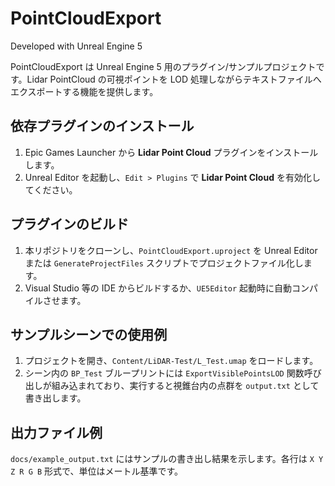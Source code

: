 # PointCloudExport

Developed with Unreal Engine 5

PointCloudExport は Unreal Engine 5 用のプラグイン/サンプルプロジェクトです。Lidar PointCloud の可視ポイントを LOD 処理しながらテキストファイルへエクスポートする機能を提供します。

## 依存プラグインのインストール
1. Epic Games Launcher から **Lidar Point Cloud** プラグインをインストールします。
2. Unreal Editor を起動し、`Edit > Plugins` で **Lidar Point Cloud** を有効化してください。

## プラグインのビルド
1. 本リポジトリをクローンし、`PointCloudExport.uproject` を Unreal Editor または `GenerateProjectFiles` スクリプトでプロジェクトファイル化します。
2. Visual Studio 等の IDE からビルドするか、`UE5Editor` 起動時に自動コンパイルさせます。

## サンプルシーンでの使用例
1. プロジェクトを開き、`Content/LiDAR-Test/L_Test.umap` をロードします。
2. シーン内の `BP_Test` ブループリントには `ExportVisiblePointsLOD` 関数呼び出しが組み込まれており、実行すると視錐台内の点群を `output.txt` として書き出します。

## 出力ファイル例
`docs/example_output.txt` にはサンプルの書き出し結果を示します。各行は `X Y Z R G B` 形式で、単位はメートル基準です。
